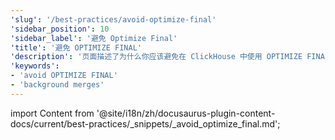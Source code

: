 ```yaml
---
'slug': '/best-practices/avoid-optimize-final'
'sidebar_position': 10
'sidebar_label': '避免 Optimize Final'
'title': '避免 OPTIMIZE FINAL'
'description': '页面描述了为什么你应该避免在 ClickHouse 中使用 OPTIMIZE FINAL 子句'
'keywords':
- 'avoid OPTIMIZE FINAL'
- 'background merges'
---
```


import Content from '@site/i18n/zh/docusaurus-plugin-content-docs/current/best-practices/_snippets/_avoid_optimize_final.md';

<Content />
